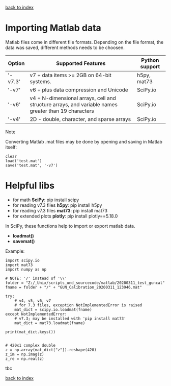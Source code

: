 [back to index](Index.md)

# Importing Matlab data
Matlab files come in different file formats. Depending on the file format, the data was saved, different methods needs to be choosen.

| Option   | Supported Features                           | Python support |
| -------- | -------------------------------------------- | -------------- |
| '-v7.3'  | v7 + data items >= 2GB on 64-bit systems.    | h5py, mat73    |
| '-v7'    | v6 + plus data compression and Unicode       | SciPy.io       |
| '-v6'    | v4 + N-dimensional arrays, cell and structure arrays, and variable names greater than 19 characters | SciPy.io       |
| '-v4'    | 2D - double, character, and sparse arrays    | SciPy.io       |


> [!NOTE]
> Converting Matlab .mat files may be done by opening and saving in Matlab itself:
```
clear
load('test.mat')
save('test.mat', '-v7')
```

# Helpful libs
* for math **SciPy**: pip install scipy
* for reading v7.3 files **h5py**: pip install h5py
* for reading v7.3 files **mat73**: pip install mat73
* for extended plots **plotly**: pip install plotly==5.18.0


In SciPy, these functions help to import or export matlab data.
* **loadmat()**
* **savemat()**

Example:

```
import scipy.io
import mat73
import numpy as np

# NOTE: '/' instead of '\\'
folder = "Z:/_Unix/scripts_und_sourcecode/matlab/20200311_test_guncal"
fname = folder + "/" + "GUN_Calibration_20200311_123946.mat"

try:
    # v4, v5, v6, v7
    # for 7.3 files, exception NotImplementedError is raised
    mat_dict = scipy.io.loadmat(fname)
except NotImplementedError:
    # v7.3; may be installed with 'pip install mat73'
    mat_dict = mat73.loadmat(fname)

print(mat_dict.keys())


# 420x1 complex double
z = np.array(mat_dict["z"]).reshape(420)
z_im = np.imag(z)
z_re = np.real(z)

```
tbc

[back to index](Index.md)
